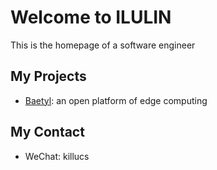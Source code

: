 # Welcome to ILULIN

This is the homepage of a software engineer

## My Projects


- [Baetyl](https://github.com/baetyl/baetyl): an open platform of edge computing

## My Contact

- WeChat: killucs
